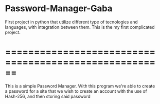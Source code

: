 # Password-Manager-Gaba
First project in python that utilize different type of tecnologies and languages, with integration between them. This is the my first complicated project.
# ======================================================
This is a simple Password Manager. With this program we're able to create a password for a site that we wish to create an account with the use of Hash-256, and then storing said password
